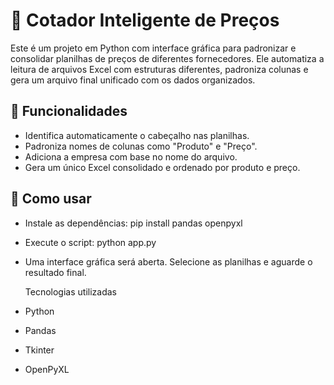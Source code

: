 # 🧠 Cotador Inteligente de Preços

Este é um projeto em Python com interface gráfica para padronizar e consolidar planilhas de preços de diferentes fornecedores.
Ele automatiza a leitura de arquivos Excel com estruturas diferentes, padroniza colunas e gera um arquivo final unificado com os dados organizados.

## 💼 Funcionalidades

- Identifica automaticamente o cabeçalho nas planilhas.
- Padroniza nomes de colunas como "Produto" e "Preço".
- Adiciona a empresa com base no nome do arquivo.
- Gera um único Excel consolidado e ordenado por produto e preço.

## 🚀 Como usar

- Instale as dependências: pip install pandas openpyxl
- Execute o script: python app.py
- Uma interface gráfica será aberta. Selecione as planilhas e aguarde o resultado final.

   Tecnologias utilizadas
   
- Python
- Pandas
- Tkinter
- OpenPyXL

